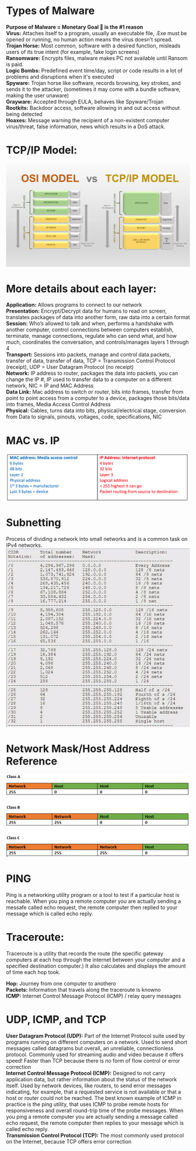 # Types of Malware

**Purpose of Malware = Monetary Goal :money_with_wings: is the #1 reason**<br/>
**Virus:** Attaches itself to a program, usually an executable file, .Exe must be opened or running, no human action means the virus doesn't spread.<br/>
**Trojan Horse:** Most common, software with a desired function, misleads users of its true intent (for example, fake login screens)<br/>
**Ransomware:** Encrypts files, malware makes PC not available until Ransom is paid.<br/>
**Logic Bombs:** Predefined event time/day, script or code results in a lot of problems and disruptions when it's executed<br/>
**Spyware:** Trojan horse like software, records browsing, key strokes, and sends it to the attacker, (sometimes it may come with a bundle software, making the user unaware)<br/>
**Grayware:** Accepted through EULA, behaves like Spyware/Trojan<br/>
**Rootkits:** Backdoor access, software allowing in and out access without being detected<br/>
**Hoaxes:** Message warning the recipient of a non-existent computer virus/threat, false information, news which results in a DoS attack.


# TCP/IP Model: #
![TCP/IP Image](/images/OSI_vs_TCP_IP_model.png)

# More details about each layer:
**Application:** Allows programs to connect to our network<br/>
**Presentation:** Encrypt/Decrypt data for humans to read on screen, translates packages of data into another form, raw data into a certain format<br/>
**Session:** Who’s allowed to talk and when, performs a handshake with another computer, control connections between computers establish, terminate, manage connections, regulate who can send what, and how much, coordinates the conversation, and controls/manages layers 1 through 4<br/>
**Transport:** Sessions into packets, manage and control data packets, transfer of data, transfer of data, TCP = Transmission Control Protocol (receipt), UDP = User Datagram Protocol (no receipt)<br/>
**Network:** IP address to router, packages the data into packets, you can change the IP #, IP used to transfer data to a computer on a different network, NIC = IP and MAC Address<br/>
**Data Link:** Mac address to switch or router, bits into frames, transfer from point to point access from a computer to a device, packages those bits/data into frames, Media Access Control Address<br/>
**Physical:** Cables, turns data into bits, physical/electrical stage, conversion from Data to signals, pinouts, voltages, code, specifications, NIC

 
 
 # MAC vs. IP #
![MAC/IP Image](/images/MAC_and_IP.png)

# Subnetting #
Process of dividing a network into small networks and is a common task on IPv4 networks.
![cidr.PNG](/images/cidr.PNG)

# Network Mask/Host Address Reference #
![netmask.PNG](/images/netmask.PNG)

# PING #
Ping is a networking utility program or a tool to test if a particular host is reachable. When you ping a remote computer you are actually sending a messafe called echo request, the remote computer then replied to your message which is called echo reply. 


# Traceroute:
Traceroute is a utility that records the route (the specific gateway computers at each hop through the internet between your computer and a specified destination computer.) It also calculates and displays the amount of time each hop took.

**Hop:** Journey from one computer to anothero<br/>
**Packets:** Information that travels along the traceroute is knowno<br/>
**ICMP:** Internet Control Message Protocol (ICMP) / relay query messages<br/>

# UDP, ICMP, and TCP
**User Datagram Protocol (UDP):** Part of the Internet Protocol suite used by programs running on different computers on a network. Used to send short messages called datagrams but overall, an unreliable, connectionless protocol. Commonly used for streaming audio and video because it offers speed! Faster than TCP because there is no form of flow control or error correction <br/>
**Internet Control Message Protocol (ICMP):** Designed to not carry application data, but rather information about the status of the network itself. Used by network devices, like routers, to send error messages indicating, for example, that a requested service is not available or that a host or router could not be reached. The best known example of ICMP in practice is the ping utility, that uses ICMP to probe remote hosts for responsiveness and overall round-trip time of the probe messages. When you ping a remote computer you are actually sending a message called echo request, the remote computer then replies to your message which is called echo reply. <br/>
**Transmission Control Protocol (TCP):** The most commonly used protocol on the Internet, because TCP offers error correction<br/>
